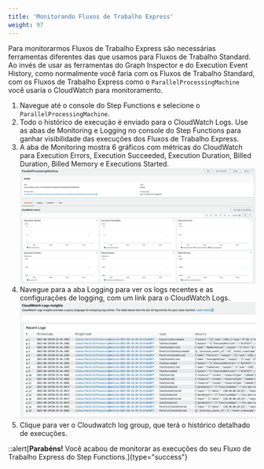```yaml
---
title: 'Monitorando Fluxos de Trabalho Express'
weight: 97
---
```


Para monitorarmos Fluxos de Trabalho Express são necessárias ferramentas diferentes das que usamos para Fluxos de Trabalho Standard. Ao invés de usar as ferramentas do Graph Inspector e do Execution Event History, como normalmente você faria com os Fluxos de Trabalho Standard, com os Fluxos de Trabalho Express como o `ParallelProcessingMachine` você usaria o CloudWatch para monitoramento. 

1. Navegue até o console do Step Functions e selecione o `ParallelProcessingMachine`.
2. Todo o histórico de execução é enviado para o CloudWatch Logs. Use as abas de Monitoring e Logging no console do Step Functions para ganhar visibilidade das execuções dos Fluxos de Trabalho Express.
3. A aba de Monitoring mostra 6 gráficos com métricas do CloudWatch para Execution Errors, Execution Succeeded, Execution Duration, Billed Duration, Billed Memory e Executions Started. 
    ![](/static/img/module-7/express-workflows-metrics.png)
4. Navegue para a aba Logging para ver os logs recentes e as configurações de logging, com um link para o CloudWatch Logs.
    ![](/static/img/module-7/express-workflows-logs.png)
5. Clique para ver o Cloudwatch log group, que terá o histórico detalhado de execuções.

::alert[**Parabéns!** Você acabou de monitorar as execuções do seu Fluxo de Trabalho Express do Step Functions.]{type="success"}